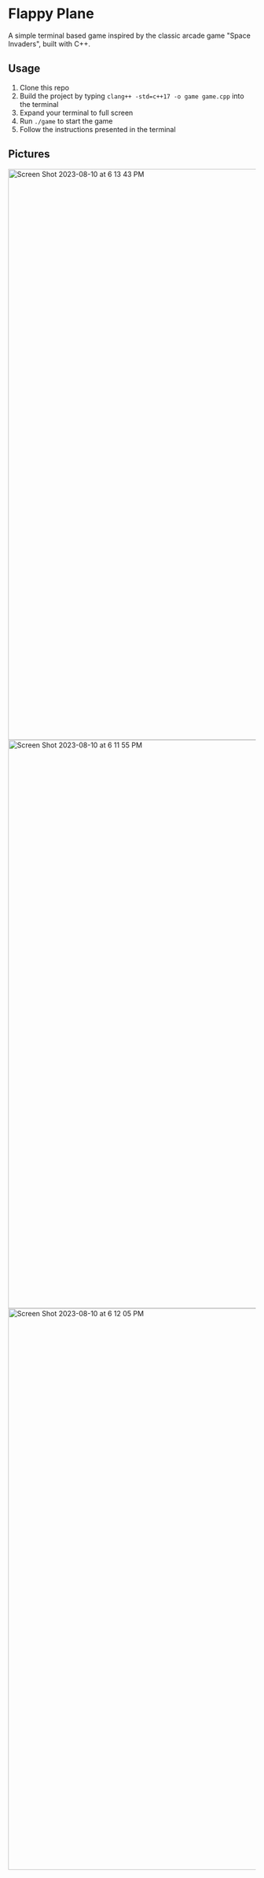 # Flappy Plane

A simple terminal based game inspired by the classic arcade game "Space Invaders", built with C++. 
 

## Usage
1. Clone this repo
2. Build the project by typing `clang++ -std=c++17 -o game game.cpp` into the terminal
3. Expand your terminal to full screen
4. Run `./game` to start the game
5. Follow the instructions presented in the terminal

## Pictures
<img width="1161" alt="Screen Shot 2023-08-10 at 6 13 43 PM" src="https://github.com/Boyazhang1/FlappyPlane/assets/82241706/3d1e7c79-1af8-4f42-bedf-296cecb8ec9b">
<img width="1156" alt="Screen Shot 2023-08-10 at 6 11 55 PM" src="https://github.com/Boyazhang1/FlappyPlane/assets/82241706/0e150286-1634-438a-82b8-54756b365b46">
<img width="1142" alt="Screen Shot 2023-08-10 at 6 12 05 PM" src="https://github.com/Boyazhang1/FlappyPlane/assets/82241706/3c08a9e1-bcc2-4cd1-8a14-4db59e45daf2">



